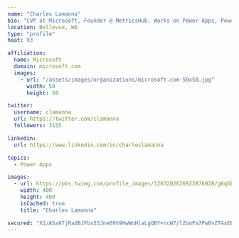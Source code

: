 ```yaml
---
name: "Charles Lamanna"
bio: "CVP at Microsoft, Founder @ MetricsHub. Works on Power Apps, Power Automate, Power Virtual Agent, Common Data Service and Dynamics 365."
location: Bellevue, WA
type: "profile"
heat: 93

affiliation:
  name: Microsoft
  domain: microsoft.com
  images:
    - url: "/assets/images/organizations/microsoft.com-50x50.jpg"
      width: 50
      height: 50

twitter:
  username: clamanna
  url: https://twitter.com/clamanna
  followers: 3155

linkedin:
  url: https://www.linkedin.com/in/charleslamanna

topics:
  - Power Apps

images:
  - url: https://pbs.twimg.com/profile_images/1263202626922876928/g6qGbHZ-_400x400.jpg
    width: 400
    height: 400
    isCached: true
    title: "Charles Lamanna"

secured: "X1/ASa9TjRadBJFbs53Jne09h9HwWoHlaLgQBY+ncW7/lZooPa7Pw0vZT4xEB56i3euYL5qqNiCCLFVr1/VaVwWdTkT0MG/BrycqCChDFEnoKW+5ug47EamucHgn40OfO62kJAPNMRd9uYogwSpe29P0/HISkHdVn6EI8yRV2gV5EyEtqR8MHAPsf4Uby00toefnHL4lylcBhYxU7/CN/uiT/jz/dXViNVKSl5Nzwpd43+ZBmHBs+2kofVCRuAKca81+PB9GuKq+ZixuKrSGOddh8wxaiAKfeCUN3TuGC4D0IF6B4nJr3J/yoa1niYb0RBLXexu70krQVFTxSuOxwb0uxw9e6WpzrVyAepceAiSnKNRJZ7up7REvRWF3vr4ZZGANrI6/bZ0RErMzLLTDJCA3a938sQK6/bxhkaQB5Rk=;OQJY7JgqeZt34sPA4W9IQQ=="
---
```



